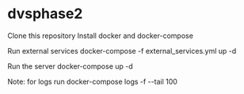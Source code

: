 # dvsphase2

Clone this repository
Install docker and docker-compose


Run external services docker-compose -f external_services.yml up -d

Run the server docker-compose up -d


Note: for logs run docker-compose logs -f --tail 100
